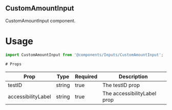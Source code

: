 ## CustomAmountInput
CustomAmountInput component.

# Usage
```js
import CustomAmountInput from '@components/Inputs/CustomAmountInput';

# Props
```
Prop                      | Type                  | Required                | Description
--------------------------|-----------------------|-------------------------|--------------------------
testID                    | string                | true                    | The testID prop
accessibilityLabel        | string                | true                    | The accessibilityLabel prop
